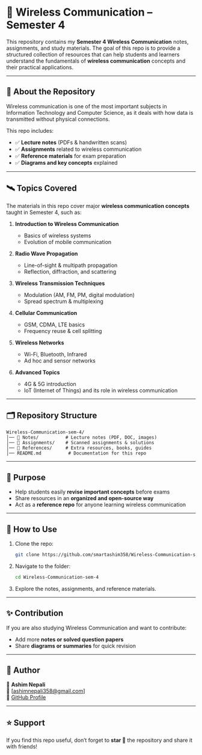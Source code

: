 # 📡 Wireless Communication – Semester 4

This repository contains my **Semester 4 Wireless Communication** notes, assignments, and study materials. The goal of this repo is to provide a structured collection of resources that can help students and learners understand the fundamentals of **wireless communication** concepts and their practical applications.  

---

## 📖 About the Repository
Wireless communication is one of the most important subjects in Information Technology and Computer Science, as it deals with how data is transmitted without physical connections.  

This repo includes:
- ✅ **Lecture notes** (PDFs & handwritten scans)  
- ✅ **Assignments** related to wireless communication  
- ✅ **Reference materials** for exam preparation  
- ✅ **Diagrams and key concepts** explained  

---

## 🛰️ Topics Covered
The materials in this repo cover major **wireless communication concepts** taught in Semester 4, such as:

1. **Introduction to Wireless Communication**
   - Basics of wireless systems  
   - Evolution of mobile communication  

2. **Radio Wave Propagation**
   - Line-of-sight & multipath propagation  
   - Reflection, diffraction, and scattering  

3. **Wireless Transmission Techniques**
   - Modulation (AM, FM, PM, digital modulation)  
   - Spread spectrum & multiplexing  

4. **Cellular Communication**
   - GSM, CDMA, LTE basics  
   - Frequency reuse & cell splitting  

5. **Wireless Networks**
   - Wi-Fi, Bluetooth, Infrared  
   - Ad hoc and sensor networks  

6. **Advanced Topics**
   - 4G & 5G introduction  
   - IoT (Internet of Things) and its role in wireless communication  

---

## 🗂️ Repository Structure
```
Wireless-Communication-sem-4/
│── 📂 Notes/          # Lecture notes (PDF, DOC, images)
│── 📂 Assignments/    # Scanned assignments & solutions
│── 📂 References/     # Extra resources, books, guides
│── README.md          # Documentation for this repo
```

---

## 🎯 Purpose
- Help students easily **revise important concepts** before exams  
- Share resources in an **organized and open-source way**  
- Act as a **reference repo** for anyone learning wireless communication  

---

## 🚀 How to Use
1. Clone the repo:
   ```bash
   git clone https://github.com/smartashim358/Wireless-Communication-sem-4.git
   ```
2. Navigate to the folder:
   ```bash
   cd Wireless-Communication-sem-4
   ```
3. Explore the notes, assignments, and reference materials.  

---

## ✨ Contribution
If you are also studying Wireless Communication and want to contribute:
- Add more **notes or solved question papers**  
- Share **diagrams or summaries** for quick revision  

---

## 📌 Author
👤 **Ashim Nepali**  
📧 [ashimnepali358@gmail.com]  
🔗 [GitHub Profile](https://github.com/smartashim358)  

---

## ⭐ Support
If you find this repo useful, don’t forget to **star 🌟** the repository and share it with friends!  
